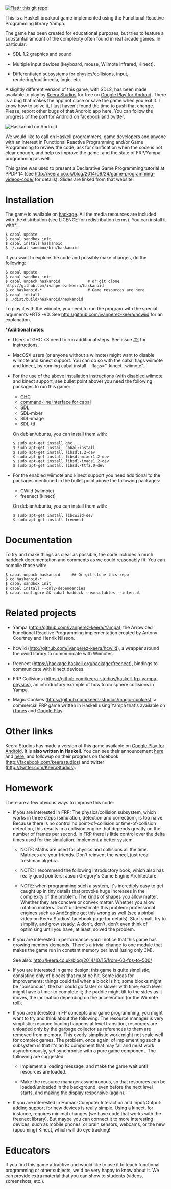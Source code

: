 [![Flattr this git repo](http://api.flattr.com/button/flattr-badge-large.png)](https://flattr.com/submit/auto?user_id=ivanperez-keera&url=https://github.com/ivanperez-keera/haskanoid&title=Haskanoid&language=&tags=github&category=software)

This is a Haskell breakout game implemented using the Functional
Reactive Programming library Yampa.

The game has been created for educational purposes, but tries to feature a
substantial amount of the complexity often found in real arcade games. In
particular:

* SDL 1.2 graphics and sound.

* Multiple input devices (keyboard, mouse, Wiimote infrared, Kinect).

* Differentiated subsystems for physics/collisions, input,
  rendering/multimedia, logic, etc.

A slightly different version of this game, with SDL2, has been made available
to play by [Keera Studios](https://facebook.com/keerastudios) for free on
[Google Play for
Android](https://play.google.com/store/apps/details?id=uk.co.keera.games.breakout.beta).
There is a bug that makes the app not close or save the game when you exit it.
I know how to solve it, I just haven't found the time to push that change.
Please, report other bugs of that Android app here. You can follow the progress
of the port for Android on [facebook](http://facebook.com/keerastudios) and
[twitter](http://twitter.com/KeeraStudios).

![Haskanoid on Android](screenshots/android.png?raw=true)

We would like to call on Haskell programmers, game developers and anyone with
an interest in Functional Reactive Programming and/or Game Programming to
review the code, ask for clarification when the code is not clear enough, and
help us improve the game, and the state of FRP/Yampa programming as well.

This game was used to present a Declarative Game Programming tutorial at PPDP
14 (see
http://keera.co.uk/blog/2014/09/24/game-programming-videos-code/ for
details). Slides are linked from that website.

# Installation

The game is available on [hackage](https://hackage.haskell.org/package/SpaceInvaders). All the media resources are included with the distribution (see LICENCE for redistribution terms).  You can install it with*:

```
$ cabal update
$ cabal sandbox init
$ cabal install haskanoid
$ ./.cabal-sandbox/bin/haskanoid
```

If you want to explore the code and possibly make changes, do the following:

```
$ cabal update
$ cabal sandbox init
$ cabal unpack haskanoid            # or git clone http://github.com/ivanperez-keera/haskanoid
$ cd haskanoid-*                    # Game resources are here
$ cabal install
$ ./dist/build/haskanoid/haskanoid
```

To play it with the wiimote, you need to run the program with the special
arguments +RTS -V0. See http://github.com/ivanperez-keera/hcwiid for an
explanation.

*__Additional notes__:

 * Users of GHC 7.8 need to run additional steps. See issue [#2](../../issues/2) for instructions.
 * MacOSX users (or anyone without a wiimote) might want to disable wiimote and kinect support. You can do so with the cabal flags wiimote and kinect, by running cabal install --flags="-kinect -wiimote".
 * For the use of the above installation instructions (with disabled wiimote and kinect support, see bullet point above) you need the following packages to run this game:
 
   * [GHC](https://www.haskell.org/ghc/) 
   * [command-line interface for cabal](https://github.com/haskell/cabal/tree/master/cabal-install)
   * SDL
   * SDL-mixer
   * SDL-image
   * SDL-ttf
  
   On debian/ubuntu, you can install them with:
  
   ```
   $ sudo apt-get install ghc
   $ sudo apt-get install cabal-install
   $ sudo apt-get install libsdl1.2-dev 
   $ sudo apt-get install libsdl-mixer1.2-dev
   $ sudo apt-get install libsdl-image1.2-dev
   $ sudo apt-get install libsdl-ttf2.0-dev
   ```
  
 * For the enabled wiimote and kinect support you need additional to the packages mentioned in the bullet point above the following packages:
 
   * CWiid (wiimote)
   * freenect (kinect)
  
   On debian/ubuntu, you can install them with:

   ```
   $ sudo apt-get install libcwiid-dev
   $ sudo apt-get install freenect
   ```

# Documentation

To try and make things as clear as possible, the code includes a much haddock
documentation and comments as we could reasonably fit. You can compile
those with:

```
$ cabal unpack haskanoid     ## Or git clone this-repo
$ cd haskanoid-*
$ cabal sandbox init
$ cabal install --only-dependencies
$ cabal configure && cabal haddock --executables --internal
```

# Related projects

* Yampa (http://github.com/ivanperez-keera/Yampa), the Arrowized Functional
Reactive Programming implementation created by Antony Courtney and Henrik Nilsson.

* hcwiid (http://github.com/ivanperez-keera/hcwiid), a wrapper around
the cwiid library to communicate with Wiimotes.

* freenect (https://hackage.haskell.org/package/freenect), bindings to
communicate with kinect devices.

* FRP Collisions (https://github.com/keera-studios/haskell-frp-yampa-physics),
an introductory example of how to do sphere collisions in Yampa.

* Magic Cookies (https://github.com/keera-studios/magic-cookies), a commercial
  FRP game written in Haskell using Yampa that's available on
[iTunes](https://itunes.apple.com/us/app/magic-cookies/id1244709871) and
[Google
Play](https://play.google.com/store/apps/details?id=uk.co.keera.games.magiccookies&hl=en).

# Other links

Keera Studios has made a version of this game available on [Google Play for
Android](https://play.google.com/store/apps/details?id=uk.co.keera.games.breakout.beta).
It is **also written in Haskell**. You can see their announcement
[here](http://keera.co.uk/blog/2014/11/24/haskell-android-games-adventure-engine-beta-testing/)
and [here](http://keera.co.uk/blog/?p=690), and followup on their progress on
facebook (http://facebook.com/keerastudios) and twitter
(http://twitter.com/KeeraStudios).

# Homework

There are a few obvious ways to improve this code:

* If you are interested in FRP: The physics/collision subsystem,
  which works in three steps (simulation, detection and correction),
  is too naive. Because there is no control no point-of-collision or
  time-of-collision detection, this results in a collision engine that depends
  greatly on the number of frames per second. In FRP there is little control over
  the delta times used for the simulation. Implement a better system.

  * NOTE: Maths are used for physics and collisions all the time. Matrices are
    your friends. Don't reinvent the wheel, just recall freshman algebra.

  * NOTE: I recommend the following introductory book, which also
    has really good pointers: Jason Gregory's Game Engine Architecture.

  * NOTE: when programming such a system, it's incredibly easy to get
    caught up in tiny details that provoke huge increases in the complexity of
    the problem. The kinds of shapes you allow matter. Whether they are concave or
    convex matter. Whether you allow rotation matters. Don't underestimate this
    problem: professional engines such as AndEngine get this wrong as well (see a
    pinball video on Keera Studios' facebook page for details).
	Start small, try to simplify, and grow steady. A don't, don't, don't
    even think of optimising until you have, at least, solved the problem.

* If you are interested in performance: you'll notice that this game has
  growing memory demands.  There's a trivial change to one module that makes
  the game run in constant memory per level (using only 3M).

  See also: http://keera.co.uk/blog/2014/10/15/from-60-fps-to-500/

* If you are interested in game design: this game is quite simplistic,
  consisting only of blocks that must be hit. Some ideas for improvements:
  things could fall when a block is hit; some blocks might be "poisonous";
  the ball could go faster or slower with time; each level might have
  a timer to complete it; the paddle might tilt to the sides as it moves,
  the inclination depending on the acceleration (or the Wiimote roll).

* If you are interested in FP concepts and game programming, you might want
  to try and think about the following: The resource manager is very
  simplistic: resouce loading happens at level transition, resources are
  unloaded only by the garbage collector as references to them are removed from
  memory. This overly-simplistic work might not scale well for complex
  games. The problem, once again, of implementing such a subsystem is that it's
  an IO component that may fail and must work asynchronously, yet synchronise
  with a pure game component. The following are suggested:

  * Implement a loading message, and make the game wait until resources
    are loaded.

  * Make the resource manager asynchronous, so that resources can
    be loaded/unloaded in the background, even before the next
    level starts, and making the display responsive (again).

* If you are interested in Human-Computer Interaction and Input/Output:
  adding support for new devices is really simple. Using a kinect,
  for instance, requires minimal changes (we have code that works with
  the freenect library). But maybe you can connect it to more interesting
  devices, such as mobile phones, or brain sensors, webcams, or the new
  (upcoming) Kinect, which will do eye tracking!

# Educators

If you find this game attractive and would like to use it to teach functional
programming or other subjects, we'd be very happy to know about it. We can
provide extra material that you can show to students (videos, screenshots,
etc.).
